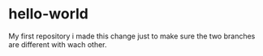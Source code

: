 # hello-world
My first repository
i made this change just to make sure the two branches are different with wach other.
